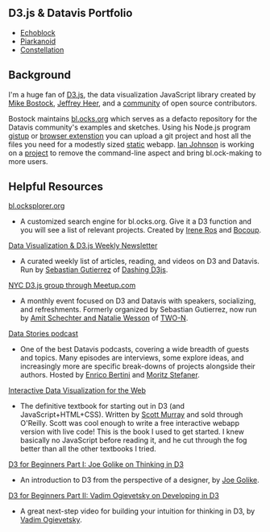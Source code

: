 ## D3.js & Datavis Portfolio
* [Echoblock](http://bl.ocks.org/tomswisher/raw/e91ff1a121125724bbf7)
* [Piarkanoid](http://bl.ocks.org/tomswisher/raw/09898dca3a6ca4ebfa33)
* [Constellation](http://admixcollective.org/constellation.html)

## Background
I'm a huge fan of [D3.js](http://d3js.org/), the data visualization JavaScript library created by [Mike Bostock](http://bost.ocks.org/mike/), [Jeffrey Heer](http://homes.cs.washington.edu/~jheer/), and a [community](https://github.com/mbostock/d3/graphs/contributors) of open source contributors.

Bostock maintains [bl.ocks.org](http://bl.ocks.org/) which serves as a defacto repository for the Datavis community's examples and sketches. Using his Node.js program [gistup](http://bost.ocks.org/mike/block/) or [browser extenstion](https://github.com/mbostock/bl.ocks.org/blob/master/README.md) you can upload a git project and host all the files you need for a modestly sized [static](http://stackoverflow.com/a/15719098) webapp. [Ian Johnson](https://www.kickstarter.com/projects/1058500513/building-blocks-0) is working on a [project](https://www.kickstarter.com/projects/1058500513/building-blocks-0) to remove the command-line aspect and bring bl.ock-making to more users.

## Helpful Resources
[bl.ocksplorer.org](http://bl.ocksplorer.org/)
* A customized search engine for bl.ocks.org. Give it a D3 function and you will see a list of relevant projects. Created by [Irene Ros](http://ireneros.com/) and [Bocoup](http://bocoup.com/).

[Data Visualization & D3.js Weekly Newsletter](https://www.dashingd3js.com/data-visualization-and-d3-newsletter)
* A curated weekly list of articles, reading, and videos on D3 and Datavis. Run by [Sebastian Gutierrez](https://www.dashingd3js.com/about) of [Dashing D3js](https://www.dashingd3js.com).

[NYC D3.js group through Meetup.com](http://www.meetup.com/NYC-D3-JS/)
* A monthly event focused on D3 and Datavis with speakers, socializing, and refreshments. Formerly organized by Sebastian Gutierrez, now run by [Amit Schechter and Natalie Wesson](http://two-n.com/team/) of [TWO-N](http://www.two-n.com/).

[Data Stories podcast](http://datastori.es/)
* One of the best Datavis podcasts, covering a wide breadth of guests and topics. Many episodes are interviews, some explore ideas, and increasingly more are specific break-downs of projects alongside their authors. Hosted by [Enrico Bertini](http://enrico.bertini.me/) and [Moritz Stefaner](http://moritz.stefaner.eu/).

[Interactive Data Visualization for the Web](https://github.com/mbostock/d3/wiki/Gallery)
* The definitive textbook for starting out in D3 (and JavaScript+HTML+CSS). Written by [Scott Murray](http://alignedleft.com/) and sold through O'Reilly. Scott was cool enough to write a free interactive webapp version with live code! This is the book I used to get started. I knew basically no JavaScript before reading it, and he cut through the fog better than all the other textbooks I tried.

[D3 for Beginners Part I: Joe Golike on Thinking in D3](https://www.youtube.com/watch?v=TT11gTQAbcU)
* An introduction to D3 from the perspective of a designer, by [Joe Golike](http://golike.com/).

[D3 for Beginners Part II: Vadim Ogievetsky on Developing in D3](https://www.youtube.com/watch?v=RXhucjpsNqA)
* A great next-step video for building your intuition for thinking in D3, by [Vadim Ogievetsky](https://github.com/vogievetsky).